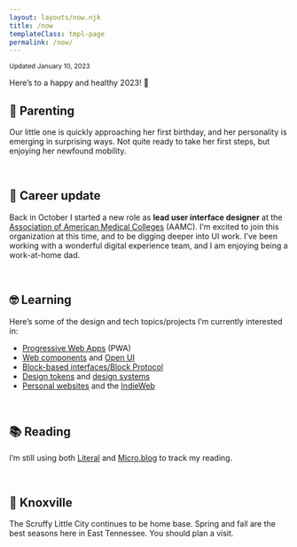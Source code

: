 ```yaml
---
layout: layouts/now.njk
title: /now
templateClass: tmpl-page
permalink: /now/
---
```


<small class="timestamp">Updated <time datetime="2023-01-10T13:36:24Z">January 10, 2023</time></small>

Here’s to a happy and healthy 2023! 🐇


## 👶 Parenting
Our little one is quickly approaching her first birthday, and her personality is emerging in surprising ways. Not quite ready to take her first steps, but enjoying her newfound mobility.

&nbsp;

## 💼 Career update
Back in October I started a new role as **lead user interface designer** at the [Association of American Medical Colleges](https://www.aamc.org/) (AAMC). I’m excited to join this organization at this time, and to be digging deeper into UI work. I’ve been working with a wonderful digital experience team, and I am enjoying being a work-at-home dad.

&nbsp;

## 🤓 Learning
Here’s some of the design and tech topics/projects I’m currently interested in:

* [Progressive Web Apps](https://web.dev/learn/pwa/) (PWA)
* [Web components](https://developer.mozilla.org/en-US/docs/Web/Web_Components) and [Open UI](https://open-ui.org/)
* [Block-based interfaces/Block Protocol](https://blockprotocol.org/)
* [Design tokens](https://www.designtokens.org/) and [design systems](https://sparkbox.com/foundry/design_system_makeup_design_system_layers_parts_of_a_design_system)
* [Personal websites](https://matthiasott.com/articles/into-the-personal-website-verse) and the [IndieWeb](https://indieweb.org/)

&nbsp;

## 📚 Reading
I’m still using both [Literal](https://literal.club/nsmsn/is-reading) and <a href="https://log.nicksimson.com/categories/books/">Micro.blog</a> to track my reading.

<div id="literal-widget" handle="nsmsn" status="IS_READING" layout="list"></div>
<script src="https://literal.club/js/widget.js"></script>

&nbsp;

## 📍 Knoxville
The Scruffy Little City continues to be home base. Spring and fall are the best seasons here in East Tennessee. You should plan a visit.
